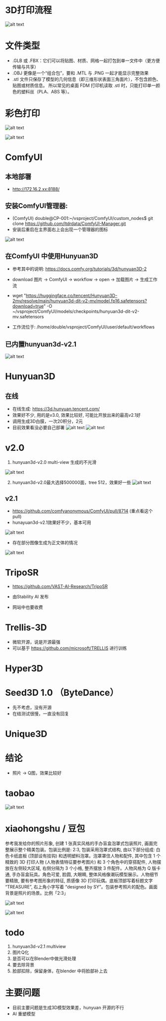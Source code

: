 
# 3D打印流程
![alt text](image.png)

# 文件类型

- .GLB 或 .FBX：它们可以将贴图、材质、网格一起打包到单一文件中（更方便传输与共享）
- .OBJ 更像是一个“组合包”，要和 .MTL 与 .PNG 一起才能显示完整效果
- .stl 文件只保存了模型的几何信息（即三维形状表面三角面片），不包含颜色、贴图或材质信息。 所以常见的桌面 FDM 打印机读取 .stl 时，只能打印单一颜色的塑料丝（PLA、ABS 等）。

# 彩色打印

![alt text](image-1.png)

![alt text](image-3.png)


# ComfyUI

## 本地部署

- http://172.16.2.xx:8188/

## 安装ComfyUI管理器: 
- (ComfyUI) double@CP-001:~/vsproject/ComfyUI/custom_nodes$ git clone https://github.com/ltdrdata/ComfyUI-Manager.git
- 安装后重启在主界面右上会出现一个管理器的图标
  
![alt text](image-10.png)


## 在ComfyUI 中使用Hunyuan3D

- 参考其中的说明: https://docs.comfy.org/tutorials/3d/hunyuan3D-2
- download 图片 -> ComfyUI -> workflow -> open -> 加载图片 -> 生成工作流
- wget "https://huggingface.co/tencent/Hunyuan3D-2mv/resolve/main/hunyuan3d-dit-v2-mv/model.fp16.safetensors?download=true" -O ~/vsproject/ComfyUI/models/checkpoints/hunyuan3d-dit-v2-mv.safetensors  

- 工作流位于: /home/double/vsproject/ComfyUI/user/default/workflows

## 已内置hunyuan3d-v2.1

![alt text](d2732081-f30c-4b66-8c92-7af508dca65e.png)


# Hunyuan3D

## 在线
- 在线生成: https://3d.hunyuan.tencent.com/
- 效果好不少, 用的是v3.0, 效果比较好, 可能比开放出来的最高v2.1好
- 调用生成3D白膜，一次20积分，2元
- 目前效果看没必要自己部署
![alt text](image-6.png)
![alt text](image-5.png)

# v2.0
1. hunyuan3d-v2.0 multi-view 生成的不光滑

![alt text](image-4.png)

2. hunyuan3d-v2.0最大选择500000面，tree 512，效果好一些
![alt text](image-7.png)


## v2.1

- https://github.com/comfyanonymous/ComfyUI/pull/8714 (重点看这个pull)
- hunayuan3d-v2.1效果好不少，基本可用

![alt text](image-8.png)

- 存在部分图像生成为正文体的情况

![alt text](image-9.png)



# TripoSR

- https://github.com/VAST-AI-Research/TripoSR

- 由Stability AI 发布
- 网站中也要收费

# Trellis-3D

- 微软开源，说是开源最强
- 可以基于 https://github.com/microsoft/TRELLIS 进行训练

# Hyper3D

# Seed3D 1.0 （ByteDance）

- 先不考虑，没有开源
- 在结测试很慢，一直没有回复



# Unique3D

# 结论
- 照片 -> Q图，效果比较好

# taobao

![alt text](image-11.png)

# xiaohongshu / 豆包

参考我发给你的照片形象, 创建 1 张真实风格的手办盲盒泡罩式包装照片, 画面完整展示整个精美包装。包装比例是: 2:3, 包装采用泡罩式结构, 由以下部分组成: 白色卡纸底板 (顶部设有挂钩) 和透明塑料泡罩。泡罩罩住人物和配件, 其中包含 1 个精致的 3D 打印人物 (人物表情特征要参考图片) 和 3 个角色中的穿搭配件, 人物摆放在左侧较大区域, 右侧分隔为 3 个小格, 整齐摆放 3 件配件。人物风格为 Q 版卡通, 手办盲盒玩具。角色可爱, 脸圆, 大眼睛, 整体风格像潮玩模型展示。人物细节要精致, 要有参考图形象的特征, 质感像 3D 打印玩偶。底板顶部写着标题文字 “TREASURE”, 右上角小字写着 “designed by SY”。包装参考照片的配色。画面背景是照片的场景。比例「2:3」

![alt text](image-12.png)

![alt text](image-13.png)

# todo

1. hunyuan3d-v2.1 multiview
2. 图片Q化
3. 是否可以在Blender中做光滑处理
4. 要去除背景
5. 脸部扣除，保留身体，在blender 中将脸部补上去

# 主要问题

- 目前主要问题是生成3D模型效果差，hunyuan 开源的不行
- AI 重塑模型

